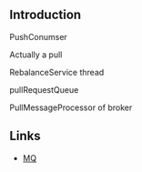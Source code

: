 ## Introduction





PushConumser

Actually a pull





RebalanceService thread

pullRequestQueue





PullMessageProcessor of broker



## Links

- [MQ](/docs/CS/MQ/MQ.md)



